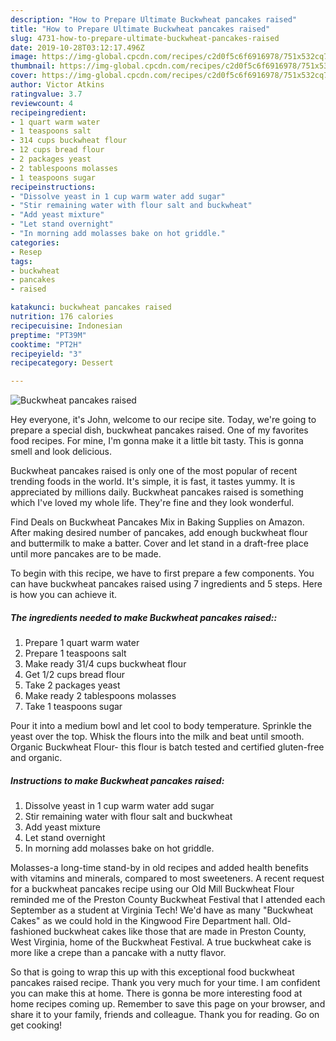 ```yaml
---
description: "How to Prepare Ultimate Buckwheat pancakes raised"
title: "How to Prepare Ultimate Buckwheat pancakes raised"
slug: 4731-how-to-prepare-ultimate-buckwheat-pancakes-raised
date: 2019-10-28T03:12:17.496Z
image: https://img-global.cpcdn.com/recipes/c2d0f5c6f6916978/751x532cq70/buckwheat-pancakes-raised-recipe-main-photo.jpg
thumbnail: https://img-global.cpcdn.com/recipes/c2d0f5c6f6916978/751x532cq70/buckwheat-pancakes-raised-recipe-main-photo.jpg
cover: https://img-global.cpcdn.com/recipes/c2d0f5c6f6916978/751x532cq70/buckwheat-pancakes-raised-recipe-main-photo.jpg
author: Victor Atkins
ratingvalue: 3.7
reviewcount: 4
recipeingredient:
- 1 quart warm water
- 1 teaspoons salt
- 314 cups buckwheat flour
- 12 cups bread flour
- 2 packages yeast
- 2 tablespoons molasses
- 1 teaspoons sugar
recipeinstructions:
- "Dissolve yeast in 1 cup warm water add sugar"
- "Stir remaining water with flour salt and buckwheat"
- "Add yeast mixture"
- "Let stand overnight"
- "In morning add molasses bake on hot griddle."
categories:
- Resep
tags:
- buckwheat
- pancakes
- raised

katakunci: buckwheat pancakes raised
nutrition: 176 calories
recipecuisine: Indonesian
preptime: "PT39M"
cooktime: "PT2H"
recipeyield: "3"
recipecategory: Dessert

---
```



![Buckwheat pancakes raised](https://img-global.cpcdn.com/recipes/c2d0f5c6f6916978/751x532cq70/buckwheat-pancakes-raised-recipe-main-photo.jpg)

Hey everyone, it's John, welcome to our recipe site. Today, we're going to prepare a special dish, buckwheat pancakes raised. One of my favorites food recipes. For mine, I'm gonna make it a little bit tasty. This is gonna smell and look delicious.

Buckwheat pancakes raised is only one of the most popular of recent trending foods in the world. It's simple, it is fast, it tastes yummy. It is appreciated by millions daily. Buckwheat pancakes raised is something which I've loved my whole life. They're fine and they look wonderful.

Find Deals on Buckwheat Pancakes Mix in Baking Supplies on Amazon. After making desired number of pancakes, add enough buckwheat flour and buttermilk to make a batter. Cover and let stand in a draft-free place until more pancakes are to be made.


To begin with this recipe, we have to first prepare a few components. You can have buckwheat pancakes raised using 7 ingredients and 5 steps. Here is how you can achieve it.

##### The ingredients needed to make Buckwheat pancakes raised::

1. Prepare 1 quart warm water
1. Prepare 1 teaspoons salt
1. Make ready 31/4 cups buckwheat flour
1. Get 1/2 cups bread flour
1. Take 2 packages yeast
1. Make ready 2 tablespoons molasses
1. Take 1 teaspoons sugar


Pour it into a medium bowl and let cool to body temperature. Sprinkle the yeast over the top. Whisk the flours into the milk and beat until smooth. Organic Buckwheat Flour- this flour is batch tested and certified gluten-free and organic. 

##### Instructions to make Buckwheat pancakes raised:

1. Dissolve yeast in 1 cup warm water add sugar
1. Stir remaining water with flour salt and buckwheat
1. Add yeast mixture
1. Let stand overnight
1. In morning add molasses bake on hot griddle.


Molasses-a long-time stand-by in old recipes and added health benefits with vitamins and minerals, compared to most sweeteners. A recent request for a buckwheat pancakes recipe using our Old Mill Buckwheat Flour reminded me of the Preston County Buckwheat Festival that I attended each September as a student at Virginia Tech! We&#39;d have as many &#34;Buckwheat Cakes&#34; as we could hold in the Kingwood Fire Department hall. Old-fashioned buckwheat cakes like those that are made in Preston County, West Virginia, home of the Buckwheat Festival. A true buckwheat cake is more like a crepe than a pancake with a nutty flavor. 

So that is going to wrap this up with this exceptional food buckwheat pancakes raised recipe. Thank you very much for your time. I am confident you can make this at home. There is gonna be more interesting food at home recipes coming up. Remember to save this page on your browser, and share it to your family, friends and colleague. Thank you for reading. Go on get cooking!
